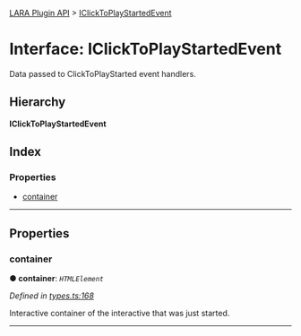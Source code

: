 [LARA Plugin API](../README.md) > [IClickToPlayStartedEvent](../interfaces/iclicktoplaystartedevent.md)

# Interface: IClickToPlayStartedEvent

Data passed to ClickToPlayStarted event handlers.

## Hierarchy

**IClickToPlayStartedEvent**

## Index

### Properties

* [container](iclicktoplaystartedevent.md#container)

---

## Properties

<a id="container"></a>

###  container

**● container**: *`HTMLElement`*

*Defined in [types.ts:168](https://github.com/concord-consortium/lara/blob/b852b771/lara-typescript/src/plugin-api/types.ts#L168)*

Interactive container of the interactive that was just started.

___

